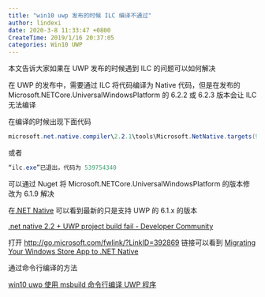 ```yaml
---
title: "win10 uwp 发布的时候 ILC 编译不通过"
author: lindexi
date: 2020-3-8 11:33:47 +0800
CreateTime: 2019/1/16 20:37:05
categories: Win10 UWP
---
```


本文告诉大家如果在 UWP 发布的时候遇到 ILC 的问题可以如何解决

<!--more-->


<!-- CreateTime:2019/1/16 20:37:05 -->

<!-- csdn -->

在 UWP 的发布中，需要通过 ILC 将代码编译为 Native 代码，但是在发布的 Microsoft.NETCore.UniversalWindowsPlatform 的 6.2.2 或 6.2.3 版本会让 ILC 无法编译

在编译的时候出现下面代码

```csharp
microsoft.net.native.compiler\2.2.1\tools\Microsoft.NetNative.targets(905,5): error : ILC 遇到了一个错误。请参阅 http://go.microsoft.com/fwlink/?LinkID=392869 处的 .NET Native 兼容性文档和支持信息以获取帮助
```

或者

```csharp
“ilc.exe”已退出，代码为 539754340
```

可以通过 Nuget 将 Microsoft.NETCore.UniversalWindowsPlatform 的版本修改为 6.1.9 解决

在[.NET Native](https://github.com/Microsoft/dotnet/blob/master/releases/UWP/README.md ) 可以看到最新的只是支持 UWP 的 6.1.x 的版本

[.net native 2.2 + UWP project build fail - Developer Community](https://developercommunity.visualstudio.com/content/problem/386760/net-native-22-uwp-project-build-fail.html )

打开 http://go.microsoft.com/fwlink/?LinkID=392869 链接可以看到 [Migrating Your Windows Store App to .NET Native](https://docs.microsoft.com/en-us/dotnet/framework/net-native/migrating-your-windows-store-app-to-net-native )

通过命令行编译的方法

[win10 uwp 使用 msbuild 命令行编译 UWP 程序](https://lindexi.gitee.io/post/win10-uwp-%E4%BD%BF%E7%94%A8-msbuild-%E5%91%BD%E4%BB%A4%E8%A1%8C%E7%BC%96%E8%AF%91-UWP-%E7%A8%8B%E5%BA%8F.html )

